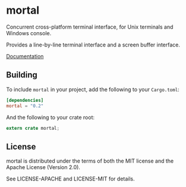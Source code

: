 # mortal

Concurrent cross-platform terminal interface,
for Unix terminals and Windows console.

Provides a line-by-line terminal interface and a screen buffer interface.

[Documentation](https://docs.rs/mortal/)

## Building

To include `mortal` in your project, add the following to your `Cargo.toml`:

```toml
[dependencies]
mortal = "0.2"
```

And the following to your crate root:

```rust
extern crate mortal;
```

## License

mortal is distributed under the terms of both the MIT license and the
Apache License (Version 2.0).

See LICENSE-APACHE and LICENSE-MIT for details.
